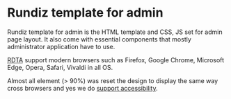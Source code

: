 # Rundiz template for admin

Rundiz template for admin is the HTML template and CSS, JS set for admin page layout. It also come with essential components that mostly administrator application have to use.

<abbr title="Rundiz template for admin">RDTA</abbr> support modern browsers such as Firefox, Google Chrome, Microsoft Edge, Opera, Safari, Vivaldi in all OS.

Almost all element (&gt; 90%) was reset the design to display the same way cross browsers and yes we do [support accessibility](http://www.outlinenone.com/).